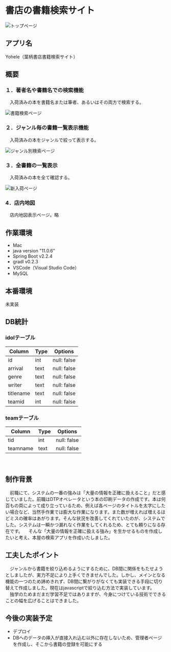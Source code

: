 # 書店の書籍検索サイト
![トップページ](https://lh4.googleusercontent.com/sK7tJW00GD010WhIPX7dWi5Bw9so3FkDwF_bkj3Yd4My_aC24x7F0wW8jadJkpnxcRwxeEY83lxMOn-6oq9WF_u1dwarZ29VuCpztAuWAq7PvNTEwy3x=w1280)

## アプリ名
Yohele（葉柄書店書籍検索サイト）

## 概要

### １．著者名や書籍名での検索機能
　入荷済みの本を書籍名または筆者、あるいはその両方で検索する。
  
![書籍検索ページ](https://lh5.googleusercontent.com/gu2sJd1V8lED2vLUR0pZK0lMtWwcYNl3AG2hF5Rg34BdKM1CIpYzxDoVWMyYIht5s16V8Mswbpt9O_AJ85ELVekbOs5Z6YtfQgcK9sjT6QzQr7g0zgOC=w1280)


### ２．ジャンル毎の書籍一覧表示機能
　入荷済みの本をジャンルで絞って表示する。
  
![ジャンル別検索ページ](https://lh6.googleusercontent.com/ut11syN7v4Y87TSUWf6qWoSmZbc0C_q6zicYlf9Iq8ESOfoUIb3ssmyDYnaBenF3-8Ax0wo9nzpyXy9Z4u4sC4jFUoOZaFaP07gwteWGqPWDioxnVrQ=w1280)


### ３．全書籍の一覧表示
　入荷済みの本を全て確認する。

![新入荷ページ](https://lh5.googleusercontent.com/g5OdoIeLm_Fc3rdSJOdvYzEHaLVyfQnG4EGc_eJ7DdwJUNxEF4--8g39yzeEnlurN-ABkN9i0ha73JKb66jbYsUZMxWubRDzJ-iy7U0zly1HMrfzEw=w1280)


### 4．店内地図
　店内地図表示ページ。略



## 作業環境

* Mac
* java version "11.0.6"
* Spring Boot v2.2.4
* gradl v0.2.3
* VSCode（Visual Studio Code）
* MySQL

## 本番環境
未実装

## DB統計
### idolテーブル
|Column|Type|Options|
|------|----|-------|
|id|int|null: false|
|arrival|text|null: false|
|genre|text|null: false|
|writer|text|null: false|
|titlename|text|null: false|
|teamid|int|null: false|

### teamテーブル
|Column|Type|Options|
|------|----|-------|
|tid|int|null: false|
|teamname|text|null: false|



　
## 制作背景
　前職にて、システムの一番の強みは「大量の情報を正確に扱えること」だと感じていました。前職はDTPオペレータという本の印刷データの作成です。本は何百もの頁によって成り立っているため、例えば各ページのタイトルを太字にしたい場合など、当然手作業では膨大な作業になります。また数が増えれば増えるほどミスの確率はあがります。そんな状況を改善してくれていたのが、システムでした。システムは一瞬かつ漏れなく作業をしてくれるため、とても頼りになる存在です。
　そんな「大量の情報を正確に扱える強み」を生かせるものを作成したいと考え、本屋の検索アプリを作成いたしました。

## 工夫したポイント
　ジャンルから書籍を絞り込めるようにするために、DB間に関係をもたせようとしましたが、実力不足により上手くできませんでした。しかし、メインとなる機能の一つのため諦めきれず、DB間に繋がりがなくても実装できる手段に切り替えて作成しました。現在はjavascriptで絞り込む方法で実装しています。<br>
　独学のためまだまだ学習不足ではありますが、今身につけている技術でできることの幅を広げることはできました。


## 今後の実装予定
* デプロイ
* DBへのデータの挿入が直接入れ込む以外に存在しないため、管理者ページを作成し、そこから書籍の登録を可能にする
